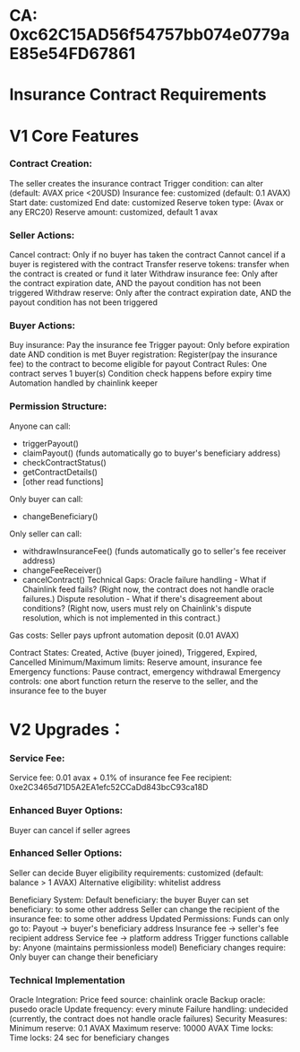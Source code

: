 # CA: 0xc62C15AD56f54757bb074e0779aE85e54FD67861
# Insurance Contract Requirements
# V1 Core Features
### Contract Creation:
The seller creates the insurance contract
Trigger condition: can alter (default: AVAX price <20USD)
Insurance fee: customized (default: 0.1 AVAX)
Start date: customized 
End date: customized 
Reserve token type: (Avax or any ERC20)
Reserve amount: customized, default 1 avax

### Seller Actions:
Cancel contract: Only if no buyer has taken the contract
Cannot cancel if a buyer is registered with the contract
Transfer reserve tokens: transfer when the contract is created or fund it later
Withdraw insurance fee: Only after the contract expiration date, AND the payout condition has not been triggered 
Withdraw reserve: Only after the contract expiration date, AND the payout condition has not been triggered 

### Buyer Actions:
Buy insurance: Pay the insurance fee
Trigger payout: Only before expiration date AND condition is met
Buyer registration: Register(pay the insurance fee) to the contract to become eligible for payout
Contract Rules:
One contract serves 1 buyer(s)
Condition check happens before expiry time
Automation handled by chainlink keeper

### Permission Structure:
Anyone can call: 
- triggerPayout()
- claimPayout() (funds automatically go to buyer's beneficiary address)
- checkContractStatus()
- getContractDetails() 
- [other read functions]

Only buyer can call: 
- changeBeneficiary()

Only seller can call: 
- withdrawInsuranceFee() (funds automatically go to seller's fee receiver address)
- changeFeeReceiver()
- cancelContract()
Technical Gaps:
Oracle failure handling - What if Chainlink feed fails? (Right now, the contract does not handle oracle failures.)
Dispute resolution - What if there's disagreement about conditions? (Right now, users must rely on Chainlink's dispute resolution, which is not implemented in this contract.)

Gas costs: Seller pays upfront automation deposit (0.01 AVAX)

Contract States: Created, Active (buyer joined), Triggered, Expired, Cancelled
Minimum/Maximum limits: Reserve amount, insurance fee
Emergency functions: Pause contract, emergency withdrawal
Emergency controls: one abort function return the reserve to the seller, and the insurance fee to the buyer

# V2 Upgrades：
### Service Fee:
Service fee: 0.01 avax + 0.1% of insurance fee
Fee recipient: 0xe2C3465d71D5A2EA1efc52CCaDd843bcC93ca18D

### Enhanced Buyer Options:
Buyer can cancel if seller agrees
### Enhanced Seller Options:
Seller can decide Buyer eligibility requirements: customized (default: balance > 1 AVAX)
Alternative eligibility: whitelist address

Beneficiary System:
Default beneficiary: the buyer
Buyer can set beneficiary: to some other address
Seller can change the recipient of the insurance fee: to some other address
Updated Permissions:
Funds can only go to:
Payout → buyer's beneficiary address
Insurance fee → seller's fee recipient address
Service fee → platform address
Trigger functions callable by: Anyone (maintains permissionless model)
Beneficiary changes require: Only buyer can change their beneficiary

### Technical Implementation
Oracle Integration:
Price feed source: chainlink oracle
Backup oracle: pusedo oracle
Update frequency: every minute
Failure handling: undecided (currently, the contract does not handle oracle failures)
Security Measures:
Minimum reserve:  0.1 AVAX
Maximum reserve: 10000 AVAX
Time locks: Time locks: 24 sec for beneficiary changes

